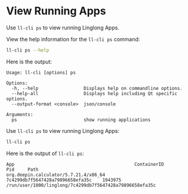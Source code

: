 # View Running Apps

Use `ll-cli ps` to view running Linglong Apps.

View the help information for the `ll-cli ps` command:

```bash
ll-cli ps --help
```

Here is the output:

```text
Usage: ll-cli [options] ps

Options:
  -h, --help                 Displays help on commandline options.
  --help-all                 Displays help including Qt specific options.
  --output-format <console>  json/console

Arguments:
  ps                         show running applications
```

Use `ll-cli ps` to view running Linglong Apps:

```bash
ll-cli ps
```

Here is the output of `ll-cli ps`:

```text
App                                             ContainerID                         Pid     Path
org.deepin.calculator/5.7.21.4/x86_64           7c4299db7f5647428a79896658efa35c    1943975 /run/user/1000/linglong/7c4299db7f5647428a79896658efa35c
```

